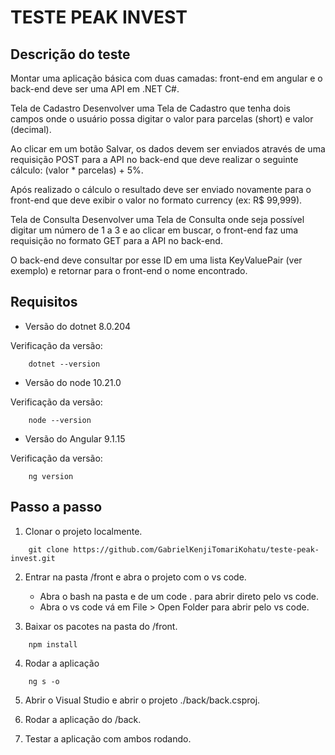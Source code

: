 # TESTE PEAK INVEST

## Descrição do teste

Montar uma aplicação básica com duas camadas: front-end em angular e o back-end deve ser uma API em .NET C#.

Tela de Cadastro
Desenvolver uma Tela de Cadastro que tenha dois campos onde o usuário possa digitar o valor para parcelas (short) e valor (decimal).

Ao clicar em um botão Salvar, os dados devem ser enviados através de uma requisição POST para a API no back-end que deve realizar o seguinte cálculo: (valor \* parcelas) + 5%.

Após realizado o cálculo o resultado deve ser enviado novamente para o front-end que deve exibir o valor no formato currency (ex: R$ 99,999).

Tela de Consulta
Desenvolver uma Tela de Consulta onde seja possível digitar um número de 1 a 3 e ao clicar em buscar, o front-end faz uma requisição no formato GET para a API no back-end.

O back-end deve consultar por esse ID em uma lista KeyValuePair (ver exemplo) e retornar para o front-end o nome encontrado.

## Requisitos

- Versão do dotnet 8.0.204

Verificação da versão:

```
    dotnet --version
```

- Versão do node 10.21.0

Verificação da versão:

```
    node --version
```

- Versão do Angular 9.1.15

Verificação da versão:

```
    ng version
```

## Passo a passo

1. Clonar o projeto localmente.

```
    git clone https://github.com/GabrielKenjiTomariKohatu/teste-peak-invest.git
```

2. Entrar na pasta /front e abra o projeto com o vs code.

   - Abra o bash na pasta e de um code . para abrir direto pelo vs code.
   - Abra o vs code vá em File > Open Folder para abrir pelo vs code.

3. Baixar os pacotes na pasta do /front.

```
    npm install
```

4. Rodar a aplicação

```
    ng s -o
```

5. Abrir o Visual Studio e abrir o projeto ./back/back.csproj.

6. Rodar a aplicação do /back.

7. Testar a aplicação com ambos rodando.

